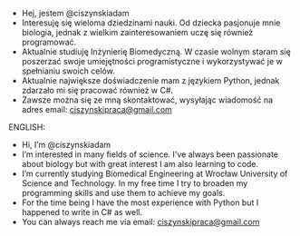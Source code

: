- Hej, jestem @ciszynskiadam
- Interesuję się wieloma dziedzinami nauki. Od dziecka pasjonuje mnie biologia, jednak z wielkim zainteresowaniem uczę się również programować.
- Aktualnie studiuję Inżynierię Biomedyczną. W czasie wolnym staram się poszerzać swoje umiejętności programistyczne i wykorzystywać je w spełnianiu swoich celów.
- Aktualnie największe doświadczenie mam z językiem Python, jednak zdarzało mi się pracować również w C#.
- Zawsze można się ze mną skontaktować, wysyłając wiadomość na adres email: ciszynskipraca@gmail.com


ENGLISH:

- Hi, I’m @ciszynskiadam
- I’m interested in many fields of science. I've always been passionate about biology but with great interest I am also learning to code.
- I’m currently studying Biomedical Engineering at Wrocław University of Science and Technology. In my free time I try to broaden my programming skills and use them to achieve my goals.
- For the time being I have the most experience with Python but I happened to write in C# as well.
- You can always reach me via email: ciszynskipraca@gmail.com
